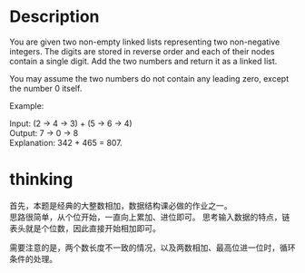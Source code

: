 # Description 
You are given two non-empty linked lists representing two non-negative integers. The digits are stored in reverse order and each of their nodes contain a single digit. Add the two numbers and return it as a linked list.

You may assume the two numbers do not contain any leading zero, except the number 0 itself.

Example:

Input: (2 -> 4 -> 3) + (5 -> 6 -> 4)  
Output: 7 -> 0 -> 8  
Explanation: 342 + 465 = 807.  

# thinking

首先，本题是经典的大整数相加，数据结构课必做的作业之一。  
思路很简单，从个位开始，一直向上累加、进位即可。
思考输入数据的特点，链表头就是个位数，因此直接开始相加即可。

需要注意的是，两个数长度不一致的情况，以及两数相加、最高位进一位时，循环条件的处理。